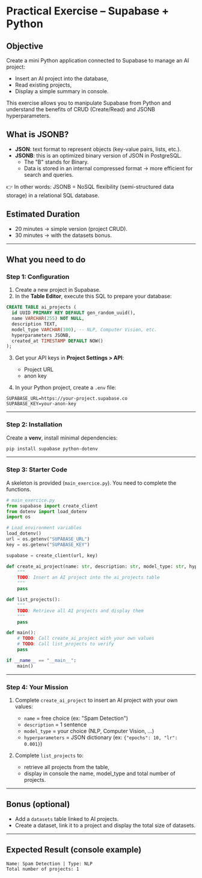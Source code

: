 # Practical Exercise – Supabase + Python

## Objective
Create a mini Python application connected to Supabase to manage an AI project:

- Insert an AI project into the database,
- Read existing projects,
- Display a simple summary in console.

This exercise allows you to manipulate Supabase from Python and understand the benefits of CRUD (Create/Read) and JSONB hyperparameters.

## What is JSONB?

- **JSON**: text format to represent objects (key-value pairs, lists, etc.).
- **JSONB**: this is an optimized binary version of JSON in PostgreSQL.  
  - The "B" stands for Binary.  
  - Data is stored in an internal compressed format → more efficient for search and queries.  

👉 In other words: JSONB = NoSQL flexibility (semi-structured data storage) in a relational SQL database.

## Estimated Duration

- 20 minutes → simple version (project CRUD).
- 30 minutes → with the datasets bonus.

---

## What you need to do

### Step 1: Configuration

1. Create a new project in Supabase.
2. In the **Table Editor**, execute this SQL to prepare your database:

```sql
CREATE TABLE ai_projects (
  id UUID PRIMARY KEY DEFAULT gen_random_uuid(),
  name VARCHAR(255) NOT NULL,
  description TEXT,
  model_type VARCHAR(100), -- NLP, Computer Vision, etc.
  hyperparameters JSONB,
  created_at TIMESTAMP DEFAULT NOW()
);
```

3. Get your API keys in **Project Settings > API**:
   - Project URL  
   - anon key  

4. In your Python project, create a `.env` file:

```env
SUPABASE_URL=https://your-project.supabase.co
SUPABASE_KEY=your-anon-key
```

---

### Step 2: Installation

Create a **venv**, install minimal dependencies:

```bash
pip install supabase python-dotenv
```

---

### Step 3: Starter Code

A skeleton is provided (`main_exercice.py`). You need to complete the functions.

```python
# main_exercice.py
from supabase import create_client
from dotenv import load_dotenv
import os

# Load environment variables
load_dotenv()
url = os.getenv("SUPABASE_URL")
key = os.getenv("SUPABASE_KEY")

supabase = create_client(url, key)

def create_ai_project(name: str, description: str, model_type: str, hyperparameters: dict):
    """
    TODO: Insert an AI project into the ai_projects table
    """
    pass

def list_projects():
    """
    TODO: Retrieve all AI projects and display them
    """
    pass

def main():
    # TODO: Call create_ai_project with your own values
    # TODO: Call list_projects to verify
    pass

if __name__ == "__main__":
    main()
```

---

### Step 4: Your Mission

1. Complete `create_ai_project` to insert an AI project with your own values:  
   - `name` = free choice (ex: "Spam Detection")  
   - `description` = 1 sentence  
   - `model_type` = your choice (NLP, Computer Vision, …)  
   - `hyperparameters` = JSON dictionary (ex: `{"epochs": 10, "lr": 0.001}`)  

2. Complete `list_projects` to:  
   - retrieve all projects from the table,  
   - display in console the name, model_type and total number of projects.  

---

## Bonus (optional)

- Add a `datasets` table linked to AI projects.  
- Create a dataset, link it to a project and display the total size of datasets.

---

## Expected Result (console example)

```
Name: Spam Detection | Type: NLP
Total number of projects: 1
```
